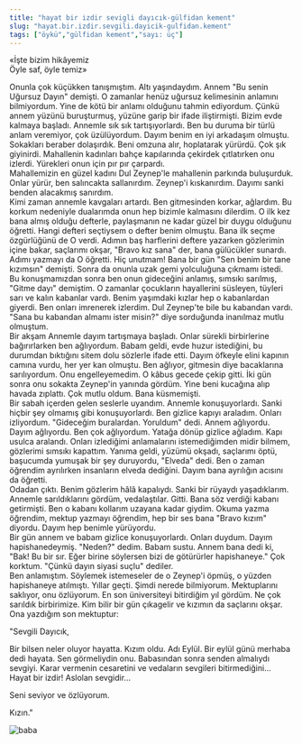 ```yaml
---
title: "hayat bir izdir sevigli dayıcık-gülfidan kement"
slug: "hayat.bir.izdir.sevgili.dayicik-gulfidan.kement"
tags: ["öykü","gülfidan kement","sayı: üç"]
---
```

«İşte bizim hikâyemiz    
Öyle saf, öyle temiz»

Onunla çok küçükken tanışmıştım. Altı yaşındaydım. Annem "Bu senin
Uğursuz Dayın" demişti. O zamanlar henüz uğursuz kelimesinin anlamını
bilmiyordum. Yine de kötü bir anlamı olduğunu tahmin ediyordum. Çünkü
annem yüzünü buruşturmuş, yüzüne garip bir ifade iliştirmişti. Bizim
evde kalmaya başladı. Annemle sık sık tartışıyorlardı. Ben bu duruma bir
türlü anlam veremiyor, çok üzülüyordum. Dayım benim en iyi arkadaşım
olmuştu. Sokakları beraber dolaşırdık. Beni omzuna alır, hoplatarak
yürürdü. Çok şık giyinirdi. Mahallenin kadınları bahçe kapılarında
çekirdek çıtlatırken onu izlerdi. Yürekleri onun için pır pır çarpardı.  
Mahallemizin en güzel kadını Dul Zeynep'le mahallenin parkında
buluşurduk. Onlar yürür, ben salıncakta sallanırdım. Zeynep'i
kıskanırdım. Dayımı sanki benden alacakmış sanırdım.  
Kimi zaman annemle kavgaları artardı. Ben gitmesinden korkar, ağlardım.
Bu korkum nedeniyle dualarımda onun hep bizimle kalmasını dilerdim. O
ilk kez bana almış olduğu defterle, paylaşmanın ne kadar güzel bir duygu
olduğunu öğretti. Hangi defteri seçtiysem o defter benim olmuştu. Bana
ilk seçme özgürlüğünü de O verdi. Adımın baş harflerini deftere yazarken
gözlerimin içine bakar, saçlarımı okşar, "Bravo kız sana" der, bana
gülücükler sunardı. Adımı yazmayı da O öğretti. Hiç unutmam! Bana bir
gün "Sen benim bir tane kızımsın" demişti. Sonra da onunla uzak gemi
yolculuğuna çıkmamı istedi. Bu konuşmamızdan sonra ben onun gideceğini
anlamış, sımsıkı sarılmış, "Gitme dayı" demiştim. O zamanlar çocukların
hayallerini süsleyen, tüyleri sarı ve kalın kabanlar vardı. Benim
yaşımdaki kızlar hep o kabanlardan giyerdi. Ben onları imrenerek
izlerdim. Dul Zeynep'te bile bu kabandan vardı. "Sana bu kabandan almamı
ister misin?" diye sorduğunda inanılmaz mutlu olmuştum.  
Bir akşam Annemle dayım tartışmaya başladı. Onlar sürekli birbirlerine
bağırırlarken ben ağlıyordum. Babam geldi, evde huzur istediğini, bu
durumdan bıktığını sitem dolu sözlerle ifade etti. Dayım öfkeyle elini
kapının camına vurdu, her yer kan olmuştu. Ben ağlıyor, gitmesin diye
bacaklarına sarılıyordum. Onu engelleyemedim. O kâbus gecede çekip
gitti. İki gün sonra onu sokakta Zeynep'in yanında gördüm. Yine beni
kucağına alıp havada zıplattı. Çok mutlu oldum. Bana küsmemişti.  
Bir sabah içerden gelen seslerle uyandım. Annemle konuşuyorlardı. Sanki
hiçbir şey olmamış gibi konuşuyorlardı. Ben gizlice kapıyı araladım.
Onları izliyordum. "Gideceğim buralardan. Yoruldum" dedi. Annem
ağlıyordu. Dayım ağlıyordu. Ben çok ağlıyordum. Yatağa dönüp gizlice
ağladım. Kapı usulca aralandı. Onları izlediğimi anlamalarını
istemediğimden midir bilmem, gözlerimi sımsıkı kapattım. Yanıma geldi,
yüzümü okşadı, saçlarımı öptü, başucumda yumuşak bir şey duruyordu,
"Elveda" dedi. Ben o zaman öğrendim ayrılırken insanların elveda
dediğini. Dayım bana ayrılığın acısını da öğretti.  
Odadan çıktı. Benim gözlerim hâlâ kapalıydı. Sanki bir rüyaydı
yaşadıklarım. Annemle sarıldıklarını gördüm, vedalaştılar. Gitti. Bana
söz verdiği kabanı getirmişti. Ben o kabanı kollarım uzayana kadar
giydim. Okuma yazma öğrendim, mektup yazmayı öğrendim, hep bir ses bana
"Bravo kızım" diyordu. Dayım hep benimle yürüyordu.  
Bir gün annem ve babam gizlice konuşuyorlardı. Onları duydum. Dayım
hapishanedeymiş. "Neden?" dedim. Babam sustu. Annem bana dedi ki, "Bak!
Bu bir sır. Eğer birine söylersen bizi de götürürler hapishaneye." Çok
korktum. "Çünkü dayın siyasi suçlu" dediler.  
Ben anlamıştım. Söylemek istemeseler de o Zeynep'i öpmüş, o yüzden
hapishaneye atılmıştı. Yıllar geçti. Şimdi nerede bilmiyorum.
Mektuplarını saklıyor, onu özlüyorum. En son üniversiteyi bitirdiğim yıl
gördüm. Ne çok sarıldık birbirimize. Kim bilir bir gün çıkagelir ve
kızımın da saçlarını okşar.  
Ona yazdığım son mektuptur:

"Sevgili Dayıcık,

Bir bilsen neler oluyor hayatta. Kızım oldu. Adı Eylül. Bir eylül günü
merhaba dedi hayata. Sen görmeliydin onu. Babasından sonra senden
almalıydı sevgiyi. Karar vermenin cesaretini ve vedaların sevgileri
bitirmediğini... Hayat bir izdir! Aslolan sevgidir...

Seni seviyor ve özlüyorum.

Kızın."


![baba](/img/ky03_04.jpg)
